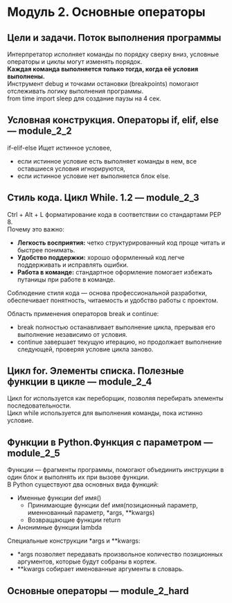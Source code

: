# Модуль 2. Основные операторы  

## Цели и задачи. Поток выполнения программы  
Интерпретатор исполняет команды по порядку сверху вниз, условные операторы и циклы могут изменять порядок.  
**Каждая команда выполняется только тогда, когда её условия выполнены.**  
Инструмент debug и точками остановки (breakpoints) помогают отслеживать логику выполнения программы.  
from time import sleep для создание паузы на 4 сек.

## Условная конструкция. Операторы if, elif, else — module_2_2  
if-elif-else Ищет истинное условее,  
- если истинное условие есть выполняет команды в нем, все оставшиеся условия игнорируются,  
- если истинное условие нет выполняется блок else.  

## Стиль кода. Цикл While. 1.2 — module_2_3  
Ctrl + Alt + L форматирование кода в соответствии со стандартами PEP 8.  
Почему это важно:  
- **Легкость восприятия:** четко структурированный код проще читать и быстрее понимать.  
- **Удобство поддержки:** хорошо оформленный код легче поддерживать и исправлять ошибки.  
- **Работа в команде:** стандартное оформление помогает избежать путаницы при работе в команде.  
  
Соблюдение стиля кода — основа профессиональной разработки, обеспечивает понятность, читаемость и удобство работы с проектом.
  
Область применения операторов break и continue:
- break полностью останавливает выполнение цикла, прерывая его выполнение независимо от условия.  
- continue завершает текущую итерацию, но продолжает выполнение следующей, проверяя условие цикла заново.  

## Цикл for. Элементы списка. Полезные функции в цикле — module_2_4  
Цикл for используется как переборщик, позволяя перебирать элементы последовательности.  
Цикл while используется для выполнения команды, пока истинно условие.  

## Функции в Python.Функция с параметром — module_2_5  
Функции — фрагменты программы, помогают объединить инструкции в один блок и выполнять их при вызове функции.  
В Python существуют два основных вида функций:  
- Именные функции def имя()
  - Принимающие функции def имя(позиционный параметр, именнованный параметр, *args, **kwargs)
  - Возвращающие функции return
- Анонимные функции lambda  
  
Специальные конструкции *args и **kwargs:  
- *args позволяет передавать произвольное количество позиционных аргументов, которые будут собраны в кортеж.  
- **kwargs собирает именованные аргументы в словарь.  

## Основные операторы — module_2_hard  

